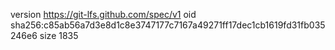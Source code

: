 version https://git-lfs.github.com/spec/v1
oid sha256:c85ab56a7d3e8d1c8e3747177c7167a49271ff17dec1cb1619fd31fb035246e6
size 1835
